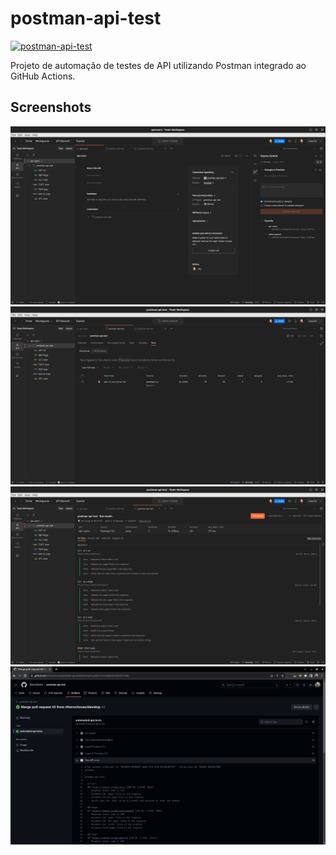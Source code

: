 # postman-api-test
[![postman-api-test](https://github.com/rlhorochovec/postman-api-test/actions/workflows/ci.yml/badge.svg)](https://github.com/rlhorochovec/postman-api-test/actions/workflows/ci.yml)

Projeto de automação de testes de API utilizando Postman integrado ao GitHub Actions.

## Screenshots
<img src="https://github.com/rlhorochovec/postman-api-test/blob/develop/Screenshots/api.png" width="600" /><br />
<img src="https://github.com/rlhorochovec/postman-api-test/blob/develop/Screenshots/runs.png" width="600" /><br />
<img src="https://github.com/rlhorochovec/postman-api-test/blob/develop/Screenshots/report.png" width="600" /><br />
<img src="https://github.com/rlhorochovec/postman-api-test/blob/develop/Screenshots/ci.png" width="600" />
